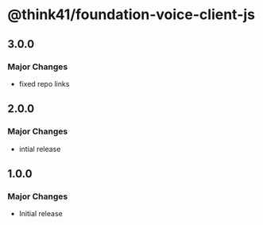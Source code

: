 # @think41/foundation-voice-client-js

## 3.0.0

### Major Changes

- fixed repo links

## 2.0.0

### Major Changes

- intial release

## 1.0.0

### Major Changes

- Initial release
